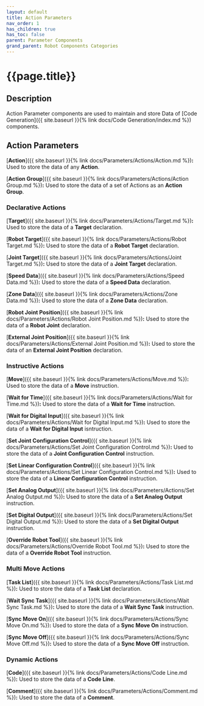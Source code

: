 ```yaml
---
layout: default
title: Action Parameters
nav_order: 1
has_children: true
has_toc: false
parent: Parameter Components
grand_parent: Robot Components Categories
---
```


# **{{page.title}}**

## **Description**

Action Parameter components are used to maintain and store Data of [Code Generation]({{ site.baseurl }}{% link docs/Code Generation/index.md %}) components.

## **Action Parameters**

[**Action**]({{ site.baseurl }}{% link docs/Parameters/Actions/Action.md %})**:** Used to store the data of any **Action**. 

[**Action Group**]({{ site.baseurl }}{% link docs/Parameters/Actions/Action Group.md %})**:** Used to store the data of a set of Actions as an **Action Group**. 

### **Declarative Actions**

[**Target**]({{ site.baseurl }}{% link docs/Parameters/Actions/Target.md %})**:** Used to store the data of a **Target** declaration. 

[**Robot Target**]({{ site.baseurl }}{% link docs/Parameters/Actions/Robot Target.md %})**:** Used to store the data of a **Robot Target** declaration. 

[**Joint Target**]({{ site.baseurl }}{% link docs/Parameters/Actions/Joint Target.md %})**:** Used to store the data of a **Joint Target** declaration. 

[**Speed Data**]({{ site.baseurl }}{% link docs/Parameters/Actions/Speed Data.md %})**:** Used to store the data of a **Speed Data** declaration. 

[**Zone Data**]({{ site.baseurl }}{% link docs/Parameters/Actions/Zone Data.md %})**:** Used to store the data of a **Zone Data** declaration. 

[**Robot Joint Position**]({{ site.baseurl }}{% link docs/Parameters/Actions/Robot Joint Position.md %})**:** Used to store the data of a **Robot Joint** declaration. 

[**External Joint Position**]({{ site.baseurl }}{% link docs/Parameters/Actions/External Joint Position.md %})**:** Used to store the data of an **External Joint Position** declaration. 

### **Instructive Actions**

[**Move**]({{ site.baseurl }}{% link docs/Parameters/Actions/Move.md %})**:** Used to store the data of a **Move** instruction. 

[**Wait for Time**]({{ site.baseurl }}{% link docs/Parameters/Actions/Wait for Time.md %})**:** Used to store the data of a **Wait for Time** instruction. 

[**Wait for Digital Input**]({{ site.baseurl }}{% link docs/Parameters/Actions/Wait for Digital Input.md %})**:** Used to store the data of a **Wait for Digital Input** isntruction. 

[**Set Joint Configuration Control**]({{ site.baseurl }}{% link docs/Parameters/Actions/Set Joint Configuration Control.md %})**:** Used to store the data of a **Joint Configuration Control** instruction. 

[**Set Linear Configuration Control**]({{ site.baseurl }}{% link docs/Parameters/Actions/Set Linear Configuration Control.md %})**:** Used to store the data of a **Linear Configuration Control** instruction. 

[**Set Analog Output**]({{ site.baseurl }}{% link docs/Parameters/Actions/Set Analog Output.md %})**:** Used to store the data of a **Set Analog Output** instruction. 

[**Set Digital Output**]({{ site.baseurl }}{% link docs/Parameters/Actions/Set Digital Output.md %})**:** Used to store the data of a **Set Digital Output** instruction. 

[**Override Robot Tool**]({{ site.baseurl }}{% link docs/Parameters/Actions/Override Robot Tool.md %})**:** Used to store the data of a **Override Robot Tool** instruction. 

### **Multi Move Actions**

[**Task List**]({{ site.baseurl }}{% link docs/Parameters/Actions/Task List.md %})**:** Used to store the data of a **Task List** declaration. 

[**Wait Sync Task**]({{ site.baseurl }}{% link docs/Parameters/Actions/Wait Sync Task.md %})**:** Used to store the data of a **Wait Sync Task** instruction.

[**Sync Move On**]({{ site.baseurl }}{% link docs/Parameters/Actions/Sync Move On.md %})**:** Used to store the data of a **Sync Move On** instruction.

[**Sync Move Off**]({{ site.baseurl }}{% link docs/Parameters/Actions/Sync Move Off.md %})**:** Used to store the data of a **Sync Move Off** instruction.

### **Dynamic Actions**

[**Code**]({{ site.baseurl }}{% link docs/Parameters/Actions/Code Line.md %})**:** Used to store the data of a **Code Line**. 

[**Comment**]({{ site.baseurl }}{% link docs/Parameters/Actions/Comment.md %})**:** Used to store the data of a **Comment**. 


